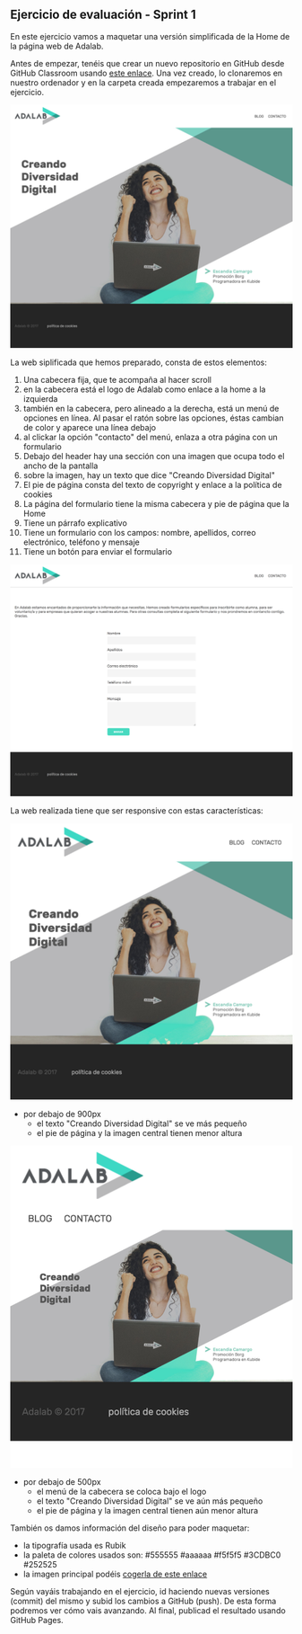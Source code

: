 ## Ejercicio de evaluación - Sprint 1

En este ejercicio vamos a maquetar una versión simplificada de la Home de la página web de Adalab.

Antes de empezar, tenéis que crear un nuevo repositorio en GitHub desde GitHub Classroom usando [este enlace](https://classroom.github.com/classrooms/22891503-adalab-classroom). Una vez creado, lo clonaremos en nuestro ordenador y en la carpeta creada empezaremos a trabajar en el ejercicio.

![Web desktop](assets/images/desktop.png)

La web siplificada que hemos preparado, consta de estos elementos:
1. Una cabecera fija, que te acompaña al hacer scroll
  1. en la cabecera está el logo de Adalab como enlace a la home a la izquierda
  1. también en la cabecera, pero alineado a la derecha, está un menú de opciones en línea. Al pasar el ratón sobre las opciones, éstas cambian de color y aparece una línea debajo
  1. al clickar la opción "contacto" del menú, enlaza a otra página con un formulario
1. Debajo del header hay una sección con una imagen que ocupa todo el ancho de la pantalla
  1. sobre la imagen, hay un texto que dice "Creando Diversidad Digital"
1. El pie de página consta del texto de copyright y enlace a la política de cookies
1. La página del formulario tiene la misma cabecera y pie de página que la Home
  1. Tiene un párrafo explicativo
  1. Tiene un formulario con los campos: nombre, apellidos, correo electrónico, teléfono y mensaje
  1. Tiene un botón para enviar el formulario

![Formulario](assets/images/form.png)

La web realizada tiene que ser responsive con estas características:

![Web tablet](assets/images/tablet.png)

- por debajo de 900px
  - el texto "Creando Diversidad Digital" se ve más pequeño
  - el pie de página y la imagen central tienen menor altura

![Web mobile](assets/images/mobile.png)

- por debajo de 500px
    - el menú de la cabecera se coloca bajo el logo
    - el texto "Creando Diversidad Digital" se ve aún más pequeño
    - el pie de página y la imagen central tienen aún menor altura

También os damos información del diseño para poder maquetar:
- la tipografía usada es Rubik
- la paleta de colores usados son: #555555 #aaaaaa #f5f5f5 #3CDBC0 #252525
- la imagen principal podéis [cogerla de este enlace](http://adalab.es/wp-content/uploads/2017/02/banner_home_v3.jpeg)

Según vayáis trabajando en el ejercicio, id haciendo nuevas versiones (commit) del mismo y subid los cambios a GitHub (push). De esta forma podremos ver cómo vais avanzando. Al final, publicad el resultado usando GitHub Pages.
